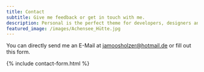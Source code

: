 ```yaml
---
title: Contact
subtitle: Give me feedback or get in touch with me.
description: Personal is the perfect theme for developers, designers and other creatives.
featured_image: /images/Achensee_Hütte.jpg
---
```


You can directly send me an E-Mail at [jamoosholzer@hotmail.de](mailto:jamoosholzer@hotmail.de) or fill out this form.

{% include contact-form.html %}

